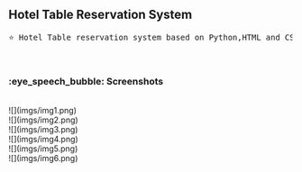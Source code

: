 <h2>Hotel Table Reservation System</h2>

<pre>
⭐ Hotel Table reservation system based on Python,HTML and CSS
</pre>
<br>
<h3>:eye_speech_bubble: Screenshots</h3>
<br>
![](imgs/img1.png)
<br>
![](imgs/img2.png)
<br>
![](imgs/img3.png)
<br>
![](imgs/img4.png)
<br>
![](imgs/img5.png)
<br>
![](imgs/img6.png)
<br>
